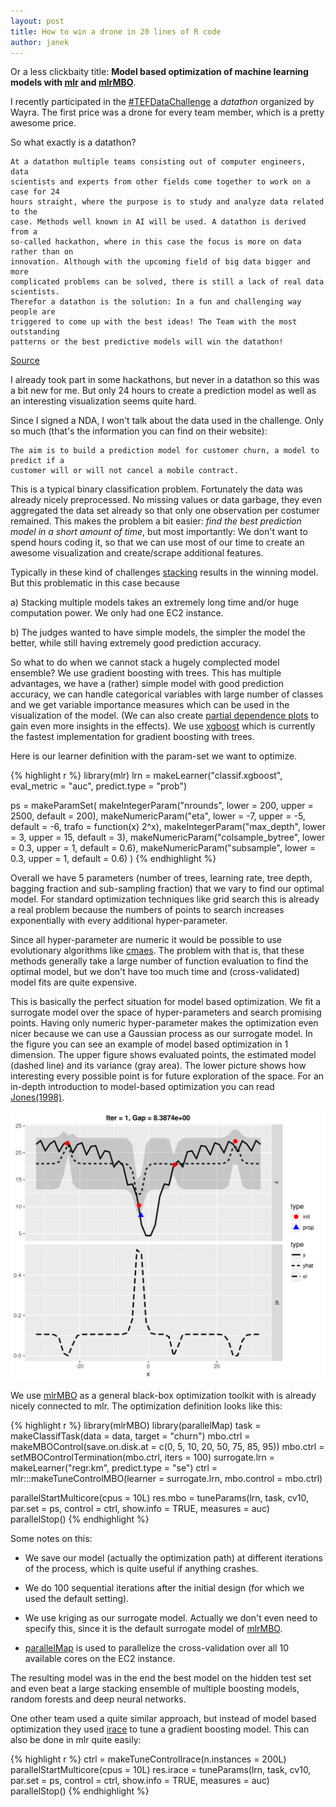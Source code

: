 ```yaml
---
layout: post
title: How to win a drone in 20 lines of R code
author: janek
---
```


Or a less clickbaity title: __Model based optimization of machine learning models with [mlr](https://github.com/mlr-org/mlr) and [mlrMBO](https://github.com/mlr-org/mlrMBO)__.



I recently participated in the [#TEFDataChallenge](http://www.tefdatachallenge.com/) a _datathon_ organized by Wayra. 
The first price was a drone for every team member, which is a pretty awesome price.

So what exactly is a datathon?

<!--more-->

    At a datathon multiple teams consisting out of computer engineers, data 
    scientists and experts from other fields come together to work on a case for 24
    hours straight, where the purpose is to study and analyze data related to the 
    case. Methods well known in AI will be used. A datathon is derived from a 
    so-called hackathon, where in this case the focus is more on data rather than on 
    innovation. Although with the upcoming field of big data bigger and more 
    complicated problems can be solved, there is still a lack of real data scientists. 
    Therefor a datathon is the solution: In a fun and challenging way people are 
    triggered to come up with the best ideas! The Team with the most outstanding 
    patterns or the best predictive models will win the datathon!

[Source](http://datathon.xomnia.com/what-is-a-datathon)


I already took part in some hackathons, but never in a datathon so this was a bit new for me. But
only 24 hours to create a prediction model as well as an interesting visualization seems quite hard.

Since I signed a NDA, I won't talk about the data used in the challenge. Only so much (that's the information you can find on their website): 

    The aim is to build a prediction model for customer churn, a model to predict if a 
    customer will or will not cancel a mobile contract. 

This is a typical binary classification problem. Fortunately the data was already nicely preprocessed.
No missing values or data garbage, they even aggregated the data set already so that only one observation per costumer remained.
This makes the problem a bit easier: _find the best prediction model in a short amount of time_, but
most importantly: We don't want to spend hours coding it, so that we can use most of our time to 
create an awesome visualization and create/scrape additional features.

Typically in these kind of challenges [stacking](https://en.wikipedia.org/wiki/Ensemble_learning#Stacking) results in the winning model. But this problematic in this case because

a) Stacking multiple models takes an extremely long time and/or huge computation power. We only had one
EC2 instance.

b) The judges wanted to have simple models, the simpler the model the better, while still having extremely good prediction accuracy.


So what to do when we cannot stack a hugely complected model ensemble? We use gradient boosting with trees.
This has multiple advantages, we have a (rather) simple model with good prediction accuracy, we can handle
categorical variables with large number of classes and we get variable importance measures which can be
used in the visualization of the model. (We can also create [partial dependence plots](https://mlr-org.github.io/exploring-learner-predictions-with-partial-dependence/) to gain even more insights in the effects). We use [xgboost](https://github.com/dmlc/xgboost) which is currently the fastest implementation for gradient boosting with trees.

Here is our learner definition with the param-set we want to optimize.   

{% highlight r %}
library(mlr)
lrn = makeLearner("classif.xgboost", eval_metric = "auc", predict.type = "prob")

ps = makeParamSet(
  makeIntegerParam("nrounds", lower = 200, upper = 2500, default = 200),
  makeNumericParam("eta", lower = -7, upper = -5, default = -6, 
    trafo = function(x) 2^x),
  makeIntegerParam("max_depth", lower = 3, upper = 15, default = 3),
  makeNumericParam("colsample_bytree", lower = 0.3, upper = 1, default = 0.6),
  makeNumericParam("subsample", lower = 0.3, upper = 1, default = 0.6)
)
{% endhighlight %}

Overall we have 5 parameters (number of trees, learning rate, tree depth, bagging fraction and sub-sampling fraction) that we vary to find our optimal model.
For standard optimization techniques like grid search this is already a real problem because the numbers of points to search increases exponentially with every additional hyper-parameter.

Since all hyper-parameter are numeric it would be possible to use evolutionary algorithms like [cmaes](https://en.wikipedia.org/wiki/CMA-ES).
The problem with that is, that these methods generally take a large number of function evaluation to find the optimal model, but we don't have too much time and (cross-validated) model fits are quite expensive.

This is basically the perfect situation for model based optimization. We fit a surrogate model over
the space of hyper-parameters and search promising points. Having only numeric hyper-parameter makes the optimization 
even nicer because we can use a Gaussian process as our surrogate model. In the figure you can see an example of model based optimization in 1 dimension. The upper figure shows evaluated points, the estimated model (dashed line) and its variance (gray area). The lower picture shows how interesting every possible point is for future exploration of the space. 
For an in-depth introduction to model-based optimization you can read [Jones(1998)](http://www.ressources-actuarielles.net/EXT/ISFA/1226.nsf/0/f84f7ac703bf5862c12576d8002f5259/$FILE/Jones98.pdf).


<img src="../figures/2016-08-23-How-to-win-a-drone-in-20-lines-of-R-code/unnamed-chunk-3-1.svg" title="plot of chunk unnamed-chunk-3" alt="plot of chunk unnamed-chunk-3" style="display: block; margin: auto;" />

We use [mlrMBO](https://github.com/mlr-org/mlrMBO) as a general black-box optimization toolkit with is already nicely connected to mlr. The optimization definition looks like this:


{% highlight r %}
library(mlrMBO)
library(parallelMap)
task = makeClassifTask(data = data, target = "churn")
mbo.ctrl = makeMBOControl(save.on.disk.at = c(0, 5, 10, 20, 50, 75, 85, 95))
mbo.ctrl = setMBOControlTermination(mbo.ctrl, iters = 100)
surrogate.lrn = makeLearner("regr.km", predict.type = "se")
ctrl = mlr:::makeTuneControlMBO(learner = surrogate.lrn, mbo.control = mbo.ctrl)

parallelStartMulticore(cpus = 10L)
res.mbo = tuneParams(lrn, task, cv10, par.set = ps, control = ctrl, 
  show.info = TRUE, measures = auc)
parallelStop()
{% endhighlight %}

Some notes on this:

- We save our model (actually the optimization path) at different iterations of the process, which is quite useful if anything crashes.

- We do 100 sequential iterations after the initial design (for which we used the default setting).

- We use kriging as our surrogate model. Actually we don't even need to specify this, since it is the default surrogate model of [mlrMBO](https://github.com/mlr-org/mlrMBO).

- [parallelMap](https://github.com/berndbischl/parallelMap) is used to parallelize the cross-validation over all 10 available cores on the EC2 instance.


The resulting model was in the end the best model on the hidden test set and even beat a large stacking ensemble of
multiple boosting models, random forests and deep neural networks.

One other team used a quite similar approach, but instead of model based optimization they used [irace](http://iridia.ulb.ac.be/irace/) to tune a gradient boosting model. This can also be done in mlr quite easily:


{% highlight r %}
ctrl = makeTuneControlIrace(n.instances = 200L)
parallelStartMulticore(cpus = 10L)
res.irace = tuneParams(lrn, task, cv10, par.set = ps, control = ctrl, 
  show.info = TRUE, measures = auc)
parallelStop()
{% endhighlight %}




